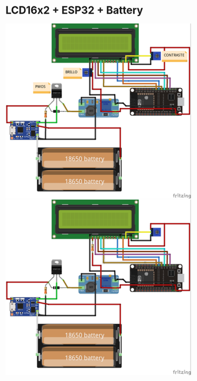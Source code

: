 # LCD16x2 + ESP32 + Battery
![CONEXIÓN LCD & ESP32 Modo 1](/LCD_ESP32_v2.jpg "CONEXIÓN LCD & ESP32 Modo 1")
![CONEXIÓN LCD & ESP32 Modo 2](/LCD_ESP32_bb.jpg "CONEXIÓN LCD & ESP32 Modo 2")
